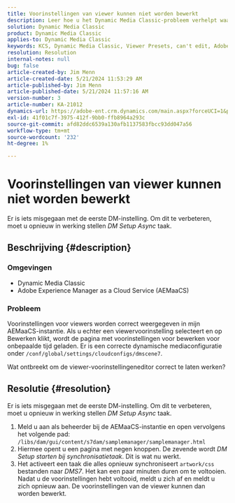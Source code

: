 ```yaml
---
title: Voorinstellingen van viewer kunnen niet worden bewerkt
description: Leer hoe u het Dynamic Media Classic-probleem verhelpt waarbij viewervoorinstellingen correct worden vermeld op mijn Adobe Experience Manager as a Cloud Service-instantie (AEMaaCS).
solution: Dynamic Media Classic
product: Dynamic Media Classic
applies-to: Dynamic Media Classic
keywords: KCS, Dynamic Media Classic, Viewer Presets, can't edit, Adobe Experience Manager as a Cloud Service, AEMaaCS, Troubleshooting
resolution: Resolution
internal-notes: null
bug: false
article-created-by: Jim Menn
article-created-date: 5/21/2024 11:53:29 AM
article-published-by: Jim Menn
article-published-date: 5/21/2024 11:57:16 AM
version-number: 3
article-number: KA-21012
dynamics-url: https://adobe-ent.crm.dynamics.com/main.aspx?forceUCI=1&pagetype=entityrecord&etn=knowledgearticle&id=66aa34b9-6817-ef11-9f8a-6045bd006268
exl-id: 41f01c7f-3975-412f-9bb0-ffb8964a293c
source-git-commit: afd82ddc6539a130afb1137583fbcc93dd047a56
workflow-type: tm+mt
source-wordcount: '232'
ht-degree: 1%

---
```


# Voorinstellingen van viewer kunnen niet worden bewerkt


Er is iets misgegaan met de eerste DM-instelling. Om dit te verbeteren, moet u opnieuw in werking stellen *DM Setup Async* taak.

## Beschrijving {#description}


### <b>Omgevingen</b>

- Dynamic Media Classic
- Adobe Experience Manager as a Cloud Service (AEMaaCS)




### <b>Probleem</b>

Voorinstellingen voor viewers worden correct weergegeven in mijn AEMaaCS-instantie.
Als u echter een viewervoorinstelling selecteert en op Bewerken klikt, wordt de pagina met voorinstellingen voor bewerken voor onbepaalde tijd geladen.
Er is een correcte dynamische mediaconfiguratie onder `/conf/global/settings/cloudconfigs/dmscene7`.

Wat ontbreekt om de viewer-voorinstellingeneditor correct te laten werken?


## Resolutie {#resolution}


Er is iets misgegaan met de eerste DM-instelling. Om dit te verbeteren, moet u opnieuw in werking stellen *DM Setup Async* taak.

1. Meld u aan als beheerder bij de AEMaaCS-instantie en open vervolgens het volgende pad: `/libs/dam/gui/content/s7dam/samplemanager/samplemanager.html`
2. Hiermee opent u een pagina met negen knoppen. De zevende wordt *DM Setup starten bij synchronisatietaak*. Dit is wat nu werkt.
3. Het activeert een taak die alles opnieuw synchroniseert `artwork/css` bestanden naar *DMS7*. Het kan een paar minuten duren om te voltooien. Nadat u de voorinstellingen hebt voltooid, meldt u zich af en meldt u zich opnieuw aan. De voorinstellingen van de viewer kunnen dan worden bewerkt.
